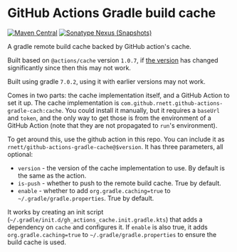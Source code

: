 # GitHub Actions Gradle build cache

[![Maven Central](https://img.shields.io/maven-central/v/com.github.rnett.github-actions-gradle-cache/cache)](https://search.maven.org/artifact/com.github.rnett.github-actions-gradle-cache/cache)
[![Sonatype Nexus (Snapshots)](https://img.shields.io/nexus/s/com.github.rnett.github-actions-gradle-cache/cache?server=https%3A%2F%2Foss.sonatype.org)](https://oss.sonatype.org/content/repositories/snapshots/com/github/rnett/github-actions-gradle-cache/)

A gradle remote build cache backed by GitHub action's cache.

Built based on `@actions/cache` version `1.0.7`, if [the version](https://www.npmjs.com/package/@actions/cache) has
changed significantly since then this may not work.

Built using gradle `7.0.2`, using it with earlier versions may not work.

Comes in two parts: the cache implementation itself, and a GitHub Action to set it up. The cache implementation
is `com.github.rnett.github-actions-gradle-cach:cache`. You could install it manually, but it requires a `baseUrl`
and `token`, and the only way to get those is from the environment of a GitHub Action (note that they are not propagated
to `run`'s environment).

To get around this, use the github action in this repo. You can include it
as `rnett/github-actions-gradle-cache@$version`. It has three parameters, all optional:

* `version` - the version of the cache implementation to use. By default is the same as the action.
* `is-push` - whether to push to the remote build cache. True by default.
* `enable` - whether to add `org.gradle.caching=true` to `~/.gradle/gradle.properties`. True by default.

It works by creating an init script (`~/.gradle/init.d/gh_actions_cache.init.gradle.kts`) that adds a dependency
on `cache` and configures it. If `enable` is also true, it adds `org.gradle.caching=true`
to `~/.gradle/gradle.properties` to ensure the build cache is used.